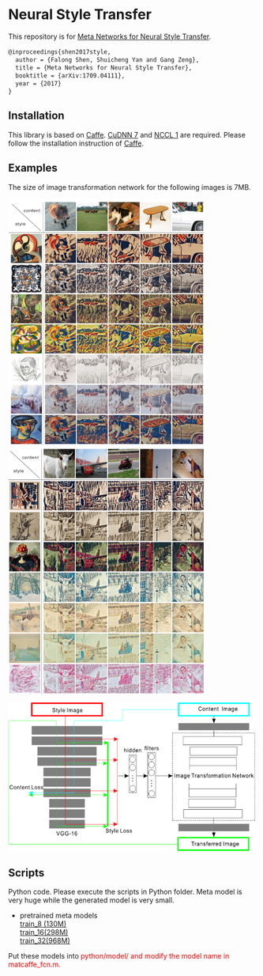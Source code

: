 Neural Style Transfer
=====


This repository is for [Meta Networks for Neural Style Transfer](https://arxiv.org/abs/1709.04111).

    @inproceedings{shen2017style,
      author = {Falong Shen, Shuicheng Yan and Gang Zeng},
      title = {Meta Networks for Neural Style Transfer},
      booktitle = {arXiv:1709.04111},
      year = {2017}
    }

Installation
----
This library is based on [Caffe](https://github.com/BVLC/caffe). [CuDNN 7](https://developer.nvidia.com/cudnn) and [NCCL 1](https://github.com/NVIDIA/nccl) are required. Please follow
the installation instruction of [Caffe](https://github.com/BVLC/caffe).

Examples
----
The size of image transformation network for the following images is 7MB.

<p float="left">
<img src="python/1.png", width="400" height="500"/> <img src="python//2.png", width="400" height="500"/>
</p>


<p float="center">
<img src="python/network.png", width="500" height="300"/>
</p>


Scripts
----
Python code. Please execute the scripts in Python folder. Meta model is very huge while the generated model is very small. 

* pretrained meta models</br>
    [train_8 (130M)](http://pan.baidu.com/s/1bp6KGY7)</br>
    [train_16(298M)](http://pan.baidu.com/s/1jIrDzb4)</br>
    [train_32(968M)](http://pan.baidu.com/s/1pLgDU4b)</br>
    
Put these models into <font color=red>python/model/<font> and modify the model name in <font color=red>matcaffe_fcn.m<font>.

